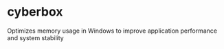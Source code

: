 # cyberbox
Optimizes memory usage in Windows to improve application performance and system stability
